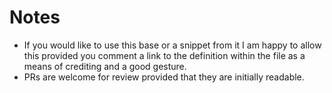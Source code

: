 # Notes
- If you would like to use this base or a snippet from it I am happy to allow this provided you comment a link to the definition within the file as a means of crediting and a good gesture.
- PRs are welcome for review provided that they are initially readable.
